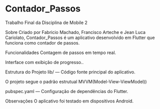 # Contador_Passos
Trabalho Final da Disciplina de Mobile 2

Sobre
Criado por Fabricio Machado, Francisco Arteche e Jean Luca Cariolato, Contador_Passos é um aplicativo desenvolvido em Flutter que funciona como contador de passos.

Funcionalidades
Contagem de passos em tempo real.

Interface com exibição de progresso..

Estrutura do Projeto
lib/ — Código fonte principal do aplicativo.

O projeto segue o padrão estrutual MVVM(Model-View-ViewModel))

pubspec.yaml — Configuração de dependências do Flutter.

Observações
O aplicativo foi testado em dispositivos Android.
